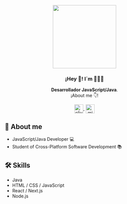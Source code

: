 <p align="center" width="300">
   <img align="center" width="200" src="https://lh3.googleusercontent.com/a/ACg8ocJgexxXpgCEAHqpGHalmlqxxvSnANKMpfzlc2C11yIQAfs=s360-c-no" />
   <h3 align="center">¡Hey 👋! I´m  👨🏻‍💻</h3>


<p align="center"><strong>Desarrollador JavaScript/Java</strong>.<br />¡About me 👇!</p>
<p align="center">
   <a href="https://www.linkedin.com/in/olivermtz/" target="blank" style='margin-right:4px'>
    <img align="center" src="https://cdn.jsdelivr.net/npm/simple-icons@3.0.1/icons/linkedin.svg" alt="olivermtz" height="28px" width="28px" />
  </a>

  <a href="https://www.instagram.com/olivermtz__/" target="blank">
    <img align="center" src="https://cdn.jsdelivr.net/npm/simple-icons@3.0.1/icons/instagram.svg" alt="midu.dev" height="28px" width="28px" />
  </a>

</p>

## 📝 About me
- JavaScript/Java Developer 💻
- Student of Cross-Platform Software Development 📚

## 🛠️ Skills
- Java
- HTML / CSS / JavaScript
- React / Next.js
- Node.js
